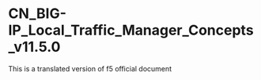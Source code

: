 # CN_BIG-IP_Local_Traffic_Manager_Concepts_v11.5.0
This is a translated version of f5 official document
